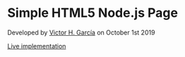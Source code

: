 Simple HTML5 Node.js Page
==================

Developed by [Victor H. García](https://www.linkedin.com/in/victor-hugo-garcia-202b1b99/) on October 1st 2019

[Live implementation](https://vgarcia-url-shortener.herokuapp.com)